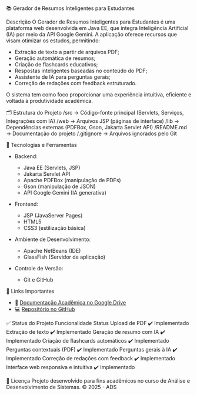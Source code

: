 📚 Gerador de Resumos Inteligentes para Estudantes

Descrição
O Gerador de Resumos Inteligentes para Estudantes é uma plataforma web desenvolvida em Java EE, que integra Inteligência Artificial (IA) por meio da API Google Gemini. 
A aplicação oferece recursos que visam otimizar os estudos, permitindo:

- Extração de texto a partir de arquivos PDF;
- Geração automática de resumos;
- Criação de flashcards educativos;
- Respostas inteligentes baseadas no conteúdo do PDF;
- Assistente de IA para perguntas gerais;
- Correção de redações com feedback estruturado.

O sistema tem como foco proporcionar uma experiência intuitiva, eficiente e voltada à produtividade acadêmica.

🗂️ Estrutura do Projeto
/src → Código-fonte principal (Servlets, Serviços, Integrações com IA)
/web → Arquivos JSP (páginas de interface)
/lib → Dependências externas (PDFBox, Gson, Jakarta Servlet API)
/README.md → Documentação do projeto
/.gitignore → Arquivos ignorados pelo Git

🚀 Tecnologias e Ferramentas

- Backend:
  - Java EE (Servlets, JSP)
  - Jakarta Servlet API
  - Apache PDFBox (manipulação de PDFs)
  - Gson (manipulação de JSON)
  - API Google Gemini (IA generativa)

- Frontend:
  - JSP (JavaServer Pages)
  - HTML5
  - CSS3 (estilização básica)

- Ambiente de Desenvolvimento:
  - Apache NetBeans (IDE)
  - GlassFish (Servidor de aplicação)

- Controle de Versão:
  - Git e GitHub


🔗 Links Importantes

- 📄 [Documentação Acadêmica no Google Drive](https://docs.google.com/document/d/1qfVvh0RTGFYgaV2e6s6SmhDBZz5oyZyAKm7IGAJzICc/edit?usp=sharing)
- 💻 [Repositório no GitHub](https://github.com/Millasanches55/ProjetoPoo.git)


✅ Status do Projeto
Funcionalidade	                                  Status
Upload de PDF	                               ✔️ Implementado
Extração de texto	                           ✔️ Implementado
Geração de resumo com IA	                   ✔️ Implementado
Criação de flashcards automáticos	           ✔️ Implementado
Perguntas contextuais (PDF)	                 ✔️ Implementado
Perguntas gerais à IA	                       ✔️ Implementado
Correção de redações com feedback	           ✔️ Implementado
Interface web responsiva e intuitiva	       ✔️ Implementado

📜 Licença
Projeto desenvolvido para fins acadêmicos no curso de Análise e Desenvolvimento de Sistemas.
© 2025 - ADS
